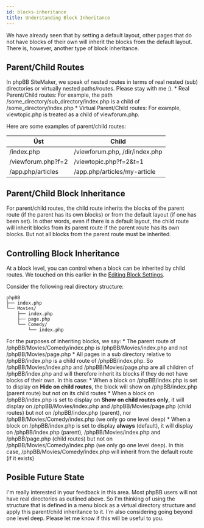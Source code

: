 ```yaml
---
id: blocks-inheritance
title: Understanding Block Inheritance
---
```


We have already seen that by setting a default layout, other pages that do not have blocks of their own will inherit the blocks from the default layout. There is, however, another type of block inheritance.

## Parent/Child Routes

In phpBB SiteMaker, we speak of nested routes in terms of real nested (sub) directories or virtually nested paths/routes. Please stay with me :). * Real Parent/Child routes: For example, the path /some_directory/sub_directory/index.php is a child of /some_directory/index.php * Virtual Parent/Child routes: For example, viewtopic.php is treated as a child of viewforum.php.

Here are some examples of parent/child routes:

| Üst                | Child                          |
| ------------------ | ------------------------------ |
| /index.php         | /viewforum.php, /dir/index.php |
| /viewforum.php?f=2 | /viewtopic.php?f=2&t=1         |
| /app.php/articles  | /app.php/articles/my-article   |

## Parent/Child Block Inheritance

For parent/child routes, the child route inherits the blocks of the parent route (if the parent has its own blocks) or from the default layout (if one has been set). In other words, even if there is a default layout, the child route will inherit blocks from its parent route if the parent route has its own blocks. But not all blocks from the parent route must be inherited.

## Controlling Block Inheritance

At a block level, you can control when a block can be inherited by child routes. We touched on this earlier in the [Editing Block Settings](./blocks-managing#editing-block-settings).

Consider the following real directory structure:

```text
phpBB
├── index.php
└── Movies/
    ├── index.php
    ├── page.php
    └── Comedy/
        └── index.php
```

For the purposes of inheriting blocks, we say: * The parent route of /phpBB/Movies/Comedy/index.php is /phpBB/Movies/index.php and not /phpBB/Movies/page.php * All pages in a sub directory relative to /phpBB/index.php is a child route of /phpBB/index.php. So /phpBB/Movies/index.php and /phpBB/Movies/page.php are all children of /phpBB/index.php and will therefore inherit its blocks if they do not have blocks of their own. In this case: * When a block on /phpBB/index.php is set to display on **Hide on child routes**, the block will show on /phpBB/index.php (parent route) but not on its child routes * When a block on /phpBB/index.php is set to display on **Show on child routes only**, it will display on /phpBB/Movies/index.php and /phpBB/Movies/page.php (child routes) but not on /phpBB/index.php (parent), nor /phpBB/Movies/Comedy/index.php (we only go one level deep) * When a block on /phpBB/index.php is set to display **always** (default), it will display on /phpBB/index.php (parent), /phpBB/Movies/index.php and /phpBB/page.php (child routes) but not on /phpBB/Movies/Comedy/index.php (we only go one level deep). In this case, /phpBB/Movies/Comedy/index.php will inherit from the default route (if it exists)

## Posible Future State

I'm really interested in your feedback in this area. Most phpBB users will not have real directories as outlined above. So I'm thinking of using the structure that is defined in a menu block as a virtual directory structure and apply this parent/child inheritance to it. I'm also considering going beyond one level deep. Please let me know if this will be useful to you.